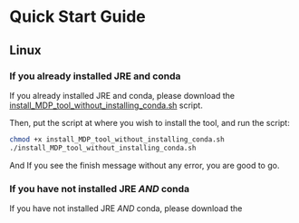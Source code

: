 # Quick Start Guide

## Linux
### If you already installed JRE and conda
If you already installed JRE and conda, please download the [install_MDP_tool_without_installing_conda.sh](https://raw.githubusercontent.com/Weak-Chicken/misconduct_detection_project/master/documents/Quick%20Start/install_MDP_tool_without_installing_conda.sh) script.

Then, put the script at where you wish to install the tool, and run the script:
```bash
chmod +x install_MDP_tool_without_installing_conda.sh
./install_MDP_tool_without_installing_conda.sh
```

And If you see the finish message without any error, you are good to go.

### If you have not installed JRE *AND* conda
If you have not installed JRE *AND* conda, please download the 
